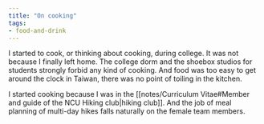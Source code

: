 ```yaml
---
title: "On cooking"
tags:
- food-and-drink
---
```


I started to cook, or thinking about cooking, during college. It was not because I finally left home. The college dorm and the shoebox studios for students strongly forbid any kind of cooking. And food was too easy to get around the clock in Taiwan, there was no point of toiling in the kitchen.

I started cooking because I was in the [[notes/Curriculum Vitae#Member and guide of the NCU Hiking club|hiking club]]. And the job of meal planning of multi-day hikes falls naturally on the female team members. 